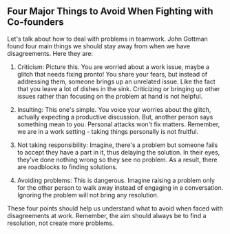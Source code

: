 ## Four Major Things to Avoid When Fighting with Co-founders

Let's talk about how to deal with problems in teamwork. John Gottman found four main things we should stay away from when we have disagreements. Here they are:

1. Criticism: Picture this. You are worried about a work issue, maybe a glitch that needs fixing pronto! You share your fears, but instead of addressing them, someone brings up an unrelated issue. Like the fact that you leave a lot of dishes in the sink. Criticizing or bringing up other issues rather than focusing on the problem at hand is not helpful.

2. Insulting: This one's simple. You voice your worries about the glitch, actually expecting a productive discussion. But, another person says something mean to you. Personal attacks won't fix matters. Remember, we are in a work setting - taking things personally is not fruitful.

3. Not taking responsibility: Imagine, there's a problem but someone fails to accept they have a part in it, thus delaying the solution. In their eyes, they've done nothing wrong so they see no problem. As a result, there are roadblocks to finding solutions. 

4. Avoiding problems: This is dangerous. Imagine raising a problem only for the other person to walk away instead of engaging in a conversation. Ignoring the problem will not bring any resolution.

These four points should help us understand what to avoid when faced with disagreements at work. Remember, the aim should always be to find a resolution, not create more problems.
